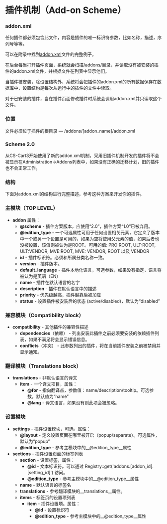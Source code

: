 插件机制（Add-on Scheme）
===================================

### __addon.xml__

任何插件都必须包含此文件，内容是插件的唯一标识符参数，比如名称，描述，序列号等等。

可以在附录中找到[addon.xml](https://github.com/jason-wong/documents_translate/blob/master/CMS/CS-Cart-Developer-Documentation/addon.xml.md)文件的完整例子。

在后台每当打开插件页面，系统就会扫描/addons/目录，并读取没有被安装的插件的addon.xml文件，并根据文件在列表中显示他们。

当插件被安装，除设置结构外，系统将会把插件的addon.xml的所有数据保存在数据库中，设置结构是每次从运行中的插件的文件中读取。

对于已安装的插件，当在插件页面修改插件时系统会调用addon.xml并只读取这个文件。

### 位置

文件必须位于插件的根目录 — /addons/[addon_name]/addon.xml

### Scheme 2.0

从CS-Cart3开始使用了新的addon.xml机制，采用旧插件机制开发的插件将不会被显示在Administration->Addons列表中，如果没有正确的迁移计划，旧的插件也不会正常工作。

### 结构

下面对addon.xml的结构进行完整描述，参考这种方案来开发你的插件。

### 主模块（TOP LEVEL）

* __addon__ 属性：
	* __@scheme__ - 插件方案版本，应使用“2.0”，插件方案“1.0”已被弃用。
	* __@edition_type__ - 一个可选属性可用于任何设置相关元素，它定义了版本中一个或另一个设置是可用的，如果为空将使用父元素的值，如果后者也没被设置，该值则被认为是ROOT。可用的值: PRO:ROOT, ULT:ROOT, ULT:VENDOR, MVE:ROOT, MVE: VENDOR, ROOT 以及 VENDOR
	* __id__ - 插件标识符。必须和所属分类名称一致。
	* __version__ - 插件版本。
	* __default_language__ - 插件本地化语言，可选参数，如果没有指定，语言将被认为是英语（EN）
	* __name__ - 插件在默认语言的名字
	* __description__ - 插件在默认语言中的描述
	* __priority__ - 优先级越高，插件越靠后被加载
	* __status__ - 设置插件被安装后的状态 (active/disabled)，默认为“disabled”

### 兼容模块（Compatibility block）

* __compatibility__ - 其他插件的兼容性描述
	* __dependencies__（依赖） - 列出安装此插件之前必须要安装的依赖插件列表，如果不满足将会显示错误信息。
	* __conflicts__（冲突） - 此参数列出的插件，将在当前插件安装之前被禁用并显示通知。

### 翻译模块（Translations block）

* __translations__ - 非默认语言的译文
	* __item__ - 一个译文项目，属性：
		* __@for__ - 指向翻译点，参数值：name/description/tooltip。可选参数，默认值为“name”
		* __@lang__ - 译文语言，如果没有则此项会被忽略。

### 设置模块

* __settings__ - 插件设置模块，可选。属性：
	* __@layout__ - 定义设置页面在哪里被开启（popup/separate）。可选属性，默认为“popup”
	* __@edition_type__ - 参考主模块中的__@edition_type__属性
* __sections__ - 插件设置页面的标签列表
	* __section__ - 设置标签，属性：
		* __@id__ - 文本标识符。可以通过 Registry::get('addons.[addon_id].[setting_id]') 访问。
		* __@edition_type__ - 参考主模块中的__@edition_type__属性
	* __name__ - 默认语言的标签名
	* __translations__ - 参考翻译模块的__translations__属性。
	* __items__ - 标签页的设置项列表
		* __item__ - 插件设置项。属性：
			* __@id__ - 设置标识符
			* __@edition_type__ - 参考主模块中的__@edition_type__属性